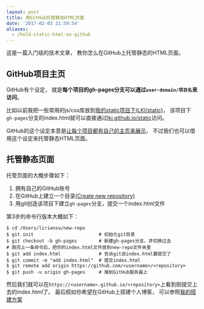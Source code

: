 ```yaml
---
layout: post
title: 用GitHub托管静态HTML页面
date: '2017-02-03 21:59:54'
aliases:
  - /hold-static-html-on-github
---
```


这是一篇入门级的技术文章，
教你怎么在GitHub上托管静态的HTML页面。

<!--more-->


## GitHub项目主页

GitHub有个设定，
就是**每个项目的gh-pages分支可以通过`user-domain/项目名`来访问**。

比如以前我把一些常用的js/css库放到[我的static项目下(LKI/static)][lki-static]，
该项目下`gh-pages`分支的index.html就可以直接通过[lki.github.io/static][html-static]访问。

GitHub的这个设定本意是[让每个项目都有自己的主页来展示][pages]，
不过我们也可以借用这个设定来托管静态HTML页面。


## 托管静态页面

托管页面的大概步骤如下：

1. 拥有自己的GitHub账号
2. 在GitHub上建立一个目录[(Create new repository)][create-repo]
3. 用git创造该项目下建立`gh-pages`分支，提交一个index.html文件

第3步的命令行版本大概如下：

```
$ cd /Users/liriansu/new-repo
$ git init                        # 初始化git目录
$ git checkout -b gh-pages        # 新建gh-pages分支，并切换过去
# 跑完上一条命令后，把你的index.html文件放到new-repo文件夹里
$ git add index.html              # 告诉git说index.html要提交了
$ git commit -m "add index.html"  # 提交index.html
$ git remote add origin https://github.com/<username>/<repository>
$ git push -u origin gh-pages     # 推到GitHub服务器上
```

然后我们就可以在`https://<username>.github.io/<repository>`上看到刚提交上去的index.html了。
最后假如你希望在GitHub上搭建个人博客，
可以参照[我的搭建方案][build-a-blog]


[build-a-blog]:   /how-this-blog-was-built
[lki-static]:     https://github.com/LKI/static
[html-static]:    /static/
[pages]:          https://pages.github.com/
[create-repo]:    https://github.com/new

